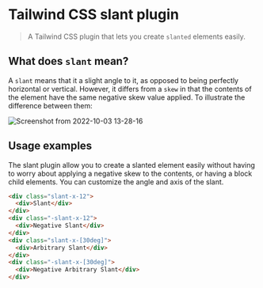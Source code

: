 # Tailwind CSS slant plugin

> A Tailwind CSS plugin that lets you create `slanted` elements easily.

## What does `slant` mean?

A `slant` means that it a slight angle to it, as opposed to being perfectly horizontal or vertical. However, it differs
from a `skew` in that the contents of the element have the same negative skew value applied. To illustrate the difference between them:

![Screenshot from 2022-10-03 13-28-16](https://user-images.githubusercontent.com/808734/193566289-12b3e010-8dbc-4318-bf3d-c79a7863e525.png)

## Usage examples

The slant plugin allow you to create a slanted element easily without having to worry about applying a negative skew to
the contents, or having a block child elements. You can customize the angle and axis of the slant.

```html
<div class="slant-x-12">
  <div>Slant</div>
</div>
<div class="-slant-x-12">
  <div>Negative Slant</div>
</div>
<div class="slant-x-[30deg]">
  <div>Arbitrary Slant</div>
</div>
<div class="-slant-x-[30deg]">
  <div>Negative Arbitrary Slant</div>
</div>
```
